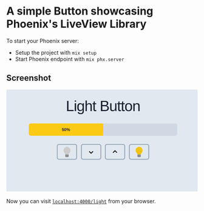 # A simple Button showcasing Phoenix's LiveView Library

To start your Phoenix server:

  * Setup the project with `mix setup`
  * Start Phoenix endpoint with `mix phx.server`

## Screenshot
![Screenshot](/assets/static/screenshot.png)

Now you can visit [`localhost:4000/light`](http://localhost:4000/light) from your browser.
